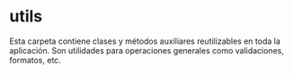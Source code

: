 # utils

Esta carpeta contiene clases y métodos auxiliares reutilizables en toda la aplicación.
Son utilidades para operaciones generales como validaciones, formatos, etc.
